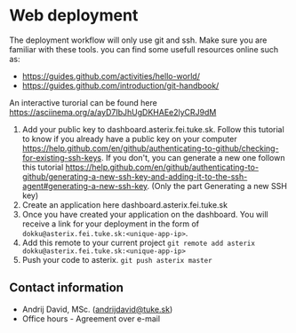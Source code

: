 # Web deployment

The deployment workflow will only use git and ssh. Make sure you are familiar with these tools. you can find some usefull resources online such as:
* https://guides.github.com/activities/hello-world/
* https://guides.github.com/introduction/git-handbook/

An interactive turorial can be found here https://asciinema.org/a/ayD7IbJhUgDKHAEe2lyCRJ9dM

1. Add your public key to dashboard.asterix.fei.tuke.sk. Follow this tutorial to know if you already have a public key on your computer https://help.github.com/en/github/authenticating-to-github/checking-for-existing-ssh-keys. If you don't, you can generate a new one follown this tutorial https://help.github.com/en/github/authenticating-to-github/generating-a-new-ssh-key-and-adding-it-to-the-ssh-agent#generating-a-new-ssh-key. (Only the part Generating a new SSH key) 
2. Create an application here dashboard.asterix.fei.tuke.sk
3. Once you have created your application on the dashboard. You will receive a link for your deployment in the form of `dokku@asterix.fei.tuke.sk:<unique-app-ip>`.
4. Add this remote to your current project
`git remote add asterix dokku@asterix.fei.tuke.sk:<unique-app-ip>`
5. Push your code to asterix.
`git push asterix master`

## Contact information
* Andrij David, MSc. (andrijdavid@tuke.sk)
* Office hours - Agreement over e-mail
